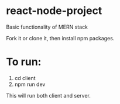 # react-node-project
Basic functionality of MERN stack

Fork it or clone it, then install npm packages.

# To run:
1. cd client
2. npm run dev

This will run both client and server.

